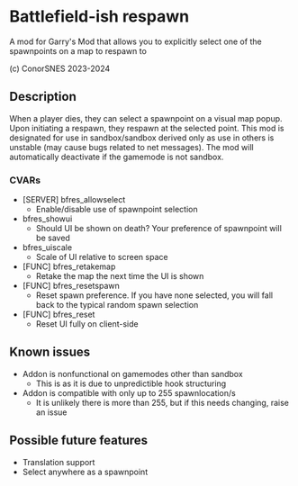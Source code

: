 # Battlefield-ish respawn
A mod for Garry's Mod that allows you to explicitly select one of the spawnpoints on a map to respawn to

(c) ConorSNES 2023-2024

## Description
When a player dies, they can select a spawnpoint on a visual map popup. Upon initiating a respawn, they respawn at the selected point.
This mod is designated for use in sandbox/sandbox derived only as use in others is unstable (may cause bugs related to net messages). 
The mod will automatically deactivate if the gamemode is not sandbox.

### CVARs
- [SERVER] bfres_allowselect
	- Enable/disable use of spawnpoint selection
- bfres_showui
	- Should UI be shown on death? Your preference of spawnpoint will be saved
- bfres_uiscale
	- Scale of UI relative to screen space
- [FUNC] bfres_retakemap
	- Retake the map the next time the UI is shown
- [FUNC] bfres_resetspawn
	- Reset spawn preference. If you have none selected, you will fall back to the typical random spawn selection
- [FUNC] bfres_reset
	- Reset UI fully on client-side

## Known issues
- Addon is nonfunctional on gamemodes other than sandbox
	- This is as it is due to unpredictible hook structuring
- Addon is compatible with only up to 255 spawnlocation/s
	- It is unlikely there is more than 255, but if this needs changing, raise an issue

## Possible future features
- Translation support
- Select anywhere as a spawnpoint
